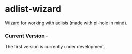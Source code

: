 # adlist-wizard
Wizard for working with adlists (made with pi-hole in mind).

### Current Version -
The first version is currently under development.